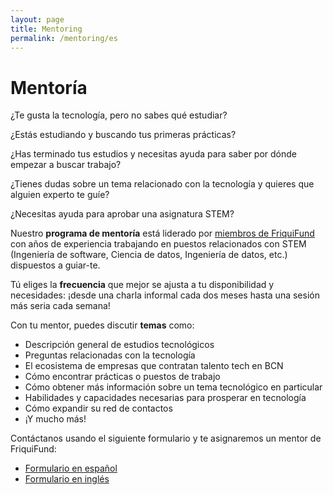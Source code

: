 ```yaml
---
layout: page
title: Mentoring
permalink: /mentoring/es
---
```


# Mentoría

¿Te gusta la tecnología, pero no sabes qué estudiar?

¿Estás estudiando y buscando tus primeras prácticas?

¿Has terminado tus estudios y necesitas ayuda para saber por dónde empezar a buscar trabajo?

¿Tienes dudas sobre un tema relacionado con la tecnología y quieres que alguien experto te guíe?

¿Necesitas ayuda para aprobar una asignatura STEM?

Nuestro **programa de mentoría** está liderado por [miembros de FriquiFund](/members) con años de experiencia trabajando en puestos relacionados con STEM (Ingeniería de software, Ciencia de datos, Ingeniería de datos, etc.) dispuestos a guiar-te.

Tú eliges la **frecuencia** que mejor se ajusta a tu disponibilidad y necesidades: ¡desde una charla informal cada dos meses hasta una sesión más seria cada semana!

Con tu mentor, puedes discutir **temas** como:

- Descripción general de estudios tecnológicos
- Preguntas relacionadas con la tecnología
- El ecosistema de empresas que contratan talento tech en BCN
- Cómo encontrar prácticas o puestos de trabajo
- Cómo obtener más información sobre un tema tecnológico en particular
- Habilidades y capacidades necesarias para prosperar en tecnología
- Cómo expandir su red de contactos
- ¡Y mucho más!

Contáctanos usando el siguiente formulario y te asignaremos un mentor de FriquiFund:

- <a href='https://forms.gle/Q6VZkFSN6BMcJEq28' target='_blank'>Formulario en español</a>
- <a href='https://forms.gle/UbwAcW3nc4avuwjJ7' target='_blank'>Formulario en inglés</a>
